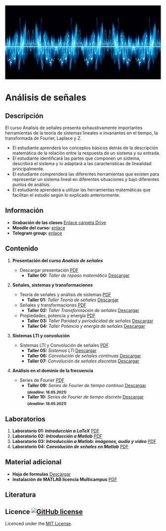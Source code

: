 [![banner](/_assets/pics/bannerLST.png)](https://github.com/marcoteran/signalanalysis_public)
# Análisis de señales

## Descripción

El curso Analisis de señales presenta exhaustivamente importantes herramientas de la teoría de sistemas lineales e invariantes en el tiempo, la transformada de Fourier, Laplace y Z.
* El estudiante aprenderá los conceptos básicos detrás de la descripción matemática de la relación entre la respuesta de un sistema y su entrada.
* El estudiante identificará las partes que componen un sistema, describirá el sistema y lo adaptará a las características de linealidad principalmente.
* El estudiante comprenderá las diferentes herramientas que existen para representar un sistema lineal en diferentes situaciones y bajo diferentes puntos de análisis.
* El estudiante aprenderá a utilizar las herramientas matemáticas que facilitan el estudio según lo explicado anteriormente.


## Información
* **Grabación de las clases** [Enlace carpeta Drive](https://drive.google.com/drive/folders/1zH_6GOqNlMbZV6i5sFhZ9-usMYrGku4e?usp=sharing)
* **Moodle del curso:** [enlace](https://virtual.usergioarboleda.edu.co/course/view.php?id=3574)
* **Telegram group:** [enlace](https://t.me/joinchat/HjGfqexfenb9sAJB)

## Contenido

1. **Presentación del curso *Analisis de señales***
	* Descargar presentación [PDF](https://github.com/marcoteran/signalanalysis_public/raw/master/lectures/00_signalanalysis_syllabus.pdf)
		- **Taller 00:** *Taller de repaso matemático* [Descargar](https://github.com/marcoteran/signalanalysis_public/raw/master/homeworks/SA_TTQ_MathematicalReview.pdf)

2. **Señales, sistemas y transformaciones**
	* Teoría de señales y análisis de sistemas [PDF](https://github.com/marcoteran/signalanalysis_public/raw/master/lectures/01_signalanalysis_signaltheoryandsystems.pdf)
		- **Taller 01:** *Taller Teoría de señales* [Descargar](https://github.com/marcoteran/signalanalysis_public/raw/master/homeworks/SA_TTQ_signaltheory.pdf)
	* Señales y transformaciones [PDF](https://github.com/marcoteran/signalanalysis_public/raw/master/lectures/02_signalanalysis_signalsandtransformations.pdf)
		- **Taller 02:** *Taller Transformación de señales* [Descargar](https://github.com/marcoteran/signalanalysis_public/raw/master/homeworks/SA_TTQ_signaltransformation.pdf)
	* Propiedades, potencia y energía  [PDF](https://github.com/marcoteran/signalanalysis_public/raw/master/lectures/03_signalanalysis_propiertiespowerenergy.pdf)
		- **Taller 03:** *Taller Paridad y periodicidad de señales* [Descargar](https://github.com/marcoteran/signalanalysis_public/raw/master/homeworks/SA_TTQ_symmetryandperiodicity.pdf)
		- **Taller 04:** *Taller Potencia y energía de señales* [Descargar](https://github.com/marcoteran/signalanalysis_public/raw/master/homeworks/SA_TTQ_energyandpower.pdf)

3. **Sistemas LTI y convolución**
	* Sistemas LTI y Convolución de señales [PDF](https://github.com/marcoteran/signalanalysis_public/raw/master/lectures/04_signalanalysis_ltisystemsandconvolution.pdf)
		- **Taller 05:** *Sistemas LTI* [Descargar](https://github.com/marcoteran/signalanalysis_public/raw/master/homeworks/SA_TTQ_ltisystems.pdf)
		- **Taller 06:** *Convolución de señales continuas* [Descargar](https://github.com/marcoteran/signalanalysis_public/raw/master/homeworks/SA_TTQ_continuousconvolution.pdf)
		- **Taller 07:** *Convolución de señales discretas* [Descargar](https://github.com/marcoteran/signalanalysis_public/raw/master/homeworks/SA_TTQ_discreteconvolution.pdf)

4. **Análisis en el dominio de la frecuencia**
	* Series de Fourier [PDF](https://github.com/marcoteran/signalanalysis_public/raw/master/lectures/05_linearsystemtheory_fourierseries.pdf)
		- **Taller 09:** *Series de Fourier de tiempo continuo* [Descargar](https://github.com/marcoteran/signalanalysis_public/raw/master/homeworks/SA_TTQ_continuousfourierseries.pdf) <sub>**(*deadline:* 18.05.2021)**</sub>
		- **Taller 10:** *Series de Fourier de tiempo discreto* [Descargar](https://github.com/marcoteran/signalanalysis_public/raw/master/homeworks/SA_TTQ_discretefourierseries.pdf) <sub>**(*deadline:* 18.05.2021)**</sub>

## Laboratorios

1. **Laboratorio 01: *Introducción a LaTeX*** [PDF](https://github.com/marcoteran/signalanalysis_public/raw/master/laboratory/SA_LAB01_IntrotoLatex.pdf)
2. **Laboratorio 02: *Introducción a Matlab*** [PDF](https://github.com/marcoteran/signalanalysis_public/raw/master/laboratory/SA_LAB02_IntrotoMatlab.pdf)
3. **Laboratorio 03: *Introducción a Matlab: imágenes, audio y vídeo*** [PDF](https://github.com/marcoteran/signalanalysis_public/raw/master/laboratory/SA_LAB03_IntrotoMatlabImageAudioVideo.pdf)
4. **Laboratorio 04: *Convolución de señales en Matlab*** [PDF](https://github.com/marcoteran/signalanalysis_public/raw/master/laboratory/SA_LAB04_SignalConvolution.pdf)

## Material adicional

* **Hoja de formulas** [Descargar](https://github.com/marcoteran/signalanalysis_public/raw/master/mathsheets/mathsheetbasic.pdf)
* **Instalación de MATLAB licencia Multicampus** [PDF](https://github.com/marcoteran/signalanalysis_public/raw/master/files/_others/matlabwidecampus_installation.pdf) 

## Literatura



## Licence [![GitHub license](https://img.shields.io/github/license/marcoteran/deeplearningmodule.svg)](https://github.com/marcoteran/deeplearningmodule/blob/master/LICENSE)

Licenced under the [MIT License](https://github.com/MinorMole/RcloneLab/blob/master/LICENSE).